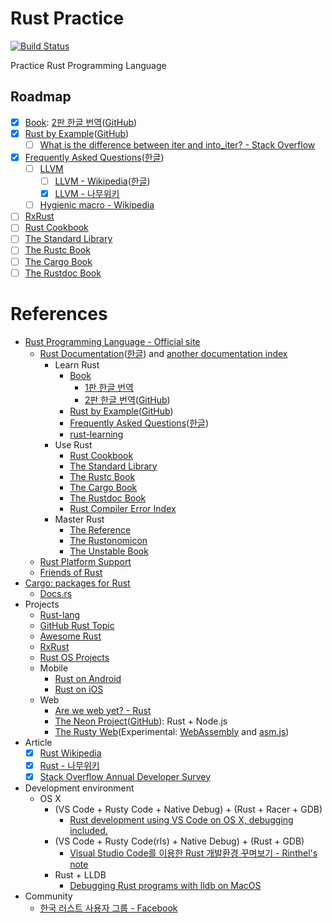 # Rust Practice

[![Build Status](https://travis-ci.com/khbrst/rust_practice.svg?branch=master)](https://travis-ci.com/khbrst/rust_practice)

Practice Rust Programming Language

## Roadmap

- [x] [Book](https://doc.rust-lang.org/book/): [2판 한글 번역](https://rinthel.github.io/rust-lang-book-ko/)([GitHub](https://github.com/rinthel/rust-lang-book-ko))
- [x] [Rust by Example](https://doc.rust-lang.org/rust-by-example/index.html)([GitHub](https://github.com/rust-lang/rust-by-example))
	- [ ] [What is the difference between iter and into_iter? - Stack Overflow](https://stackoverflow.com/a/34745885/10358228)
- [x] [Frequently Asked Questions](https://www.rust-lang.org/en-US/faq.html)([한글](https://www.rust-lang.org/ko-KR/faq.html))
	- [ ] [LLVM](https://llvm.org/)
		- [ ] [LLVM - Wikipedia](https://en.wikipedia.org/wiki/LLVM)([한글](https://ko.wikipedia.org/wiki/LLVM))
		- [x] [LLVM - 나무위키](https://namu.wiki/w/LLVM)
	- [ ] [Hygienic macro - Wikipedia](https://en.wikipedia.org/wiki/Hygienic_macro)
- [ ] [RxRust](https://github.com/ReactiveX/RxRust)
- [ ] [Rust Cookbook](https://rust-lang-nursery.github.io/rust-cookbook/)
- [ ] [The Standard Library](https://doc.rust-lang.org/std/index.html)
- [ ] [The Rustc Book](https://doc.rust-lang.org/rustc/index.html)
- [ ] [The Cargo Book](https://doc.rust-lang.org/cargo/index.html)
- [ ] [The Rustdoc Book](https://doc.rust-lang.org/rustdoc/index.html)

# References

- [Rust Programming Language - Official site](https://www.rust-lang.org)
	- [Rust Documentation](https://www.rust-lang.org/en-US/documentation.html)([한글](https://www.rust-lang.org/ko-KR/documentation.html)) and [another documentation index](https://doc.rust-lang.org/)
		- Learn Rust
			- [Book](https://doc.rust-lang.org/book/)
				- [1판 한글 번역](https://www.penflip.com/sarojaba/rust-doc-korean)
				- [2판 한글 번역](https://rinthel.github.io/rust-lang-book-ko/)([GitHub](https://github.com/rinthel/rust-lang-book-ko))
			- [Rust by Example](https://doc.rust-lang.org/rust-by-example/index.html)([GitHub](https://github.com/rust-lang/rust-by-example))
			- [Frequently Asked Questions](https://www.rust-lang.org/en-US/faq.html)([한글](https://www.rust-lang.org/ko-KR/faq.html))
			- [rust-learning](https://github.com/ctjhoa/rust-learning)
		- Use Rust
			- [Rust Cookbook](https://rust-lang-nursery.github.io/rust-cookbook/)
			- [The Standard Library](https://doc.rust-lang.org/std/index.html)
			- [The Rustc Book](https://doc.rust-lang.org/rustc/index.html)
			- [The Cargo Book](https://doc.rust-lang.org/cargo/index.html)
			- [The Rustdoc Book](https://doc.rust-lang.org/rustdoc/index.html)
			- [Rust Compiler Error Index](https://doc.rust-lang.org/error-index.html)
		- Master Rust
			- [The Reference](https://doc.rust-lang.org/reference/index.html)
			- [The Rustonomicon](https://doc.rust-lang.org/nomicon/index.html)
			- [The Unstable Book](https://doc.rust-lang.org/unstable-book/index.html)
	- [Rust Platform Support](https://forge.rust-lang.org/platform-support.html)
	- [Friends of Rust](https://www.rust-lang.org/friends.html)
- [Cargo: packages for Rust](https://crates.io/)
	- [Docs.rs](https://docs.rs/)
- Projects
	- [Rust-lang](https://github.com/rust-lang)
	- [GitHub Rust Topic](https://github.com/topics/rust)
	- [Awesome Rust](https://github.com/rust-unofficial/awesome-rust)
	- [RxRust](https://github.com/ReactiveX/RxRust)
	- [Rust OS Projects](https://wiki.osdev.org/Rust)
	- Mobile
		- [Rust on Android](https://github.com/tomaka/android-rs-glue)
		- [Rust on iOS](https://www.bignerdranch.com/blog/building-an-ios-app-in-rust-part-1/)
	- Web
		- [Are we web yet? - Rust](https://www.arewewebyet.org/)
		- [The Neon Project](https://www.neon-bindings.com/)([GitHub](https://github.com/neon-bindings/neon)): Rust + Node.js
		- [The Rusty Web](https://davidmcneil.gitbooks.io/the-rusty-web/)(Experimental: [WebAssembly](https://webassembly.org/) and [asm.js](http://asmjs.org/))
- Article
	- [x] [Rust Wikipedia](https://en.wikipedia.org/wiki/Rust_(programming_language))
	- [x] [Rust - 나무위키](https://namu.wiki/w/Rust)
	- [x] [Stack Overflow Annual Developer Survey](https://insights.stackoverflow.com/survey)
- Development environment
	- OS X
		- (VS Code + Rusty Code + Native Debug) + (Rust + Racer + GDB)
			- [Rust development using VS Code on OS X, debugging included.](https://medium.com/@royalstream/rust-development-using-vs-code-on-os-x-debugging-included-bc10c9863777)
		- (VS Code + Rusty Code(rls) + Native Debug) + (Rust + GDB)
			- [Visual Studio Code를 이용한 Rust 개발환경 꾸며보기 - Rinthel's note](https://rinthel.github.io/2017/08/20/rust-vscode-macos/)
		- Rust + LLDB
			- [Debugging Rust programs with lldb on MacOS](https://bryce.fisher-fleig.org/blog/debugging-rust-programs-with-lldb/index.html)
- Community
	- [한국 러스트 사용자 그룹 - Facebook](https://www.facebook.com/groups/rustlang/)
